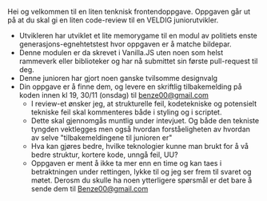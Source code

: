 Hei og velkommen til en liten tenknisk frontendoppgave. Oppgaven går ut på at du skal gi en liten code-review til en VELDIG juniorutvikler.
- Utvikleren har utviklet et lite memorygame til en modul av politiets enste generasjons-egnehtetstest hvor oppgaven er å matche bildepar.
- Denne modulen er da skrevet i Vanilla.JS uten noen som helst rammeverk eller biblioteker og har nå submittet sin første pull-request til deg.
- Denne junioren har gjort noen ganske tvilsomme designvalg
- Din oppgave er å finne dem, og levere en skriftlig tilbakemelding på koden innen kl 19, 30/11 (onsdag) til benze00@gmail.com
  - I review-et ønsker jeg, at strukturelle feil, kodetekniske og potensielt tekniske feil skal kommenteres både i styling og i scriptet.
  - Dette skal gjennomgås muntlig under intevjuet. Og både den tekniste tyngden vektlegges men også hvordan forståeligheten av hvordan av selve "tilbakemeldingene til junioren er"
  - Hva kan gjøres bedre, hvilke teknologier kunne man brukt for å vå bedre struktur, kortere kode, unngå feil, UU?
  - Oppgaven er ment å ikke ta mer enn en time og kan taes i betraktningen under rettingen, lykke til og jeg ser frem til svaret og møtet. Derosm du skulle ha noen ytterligere spørsmål er det bare å sende dem til Benze00@gmail.com